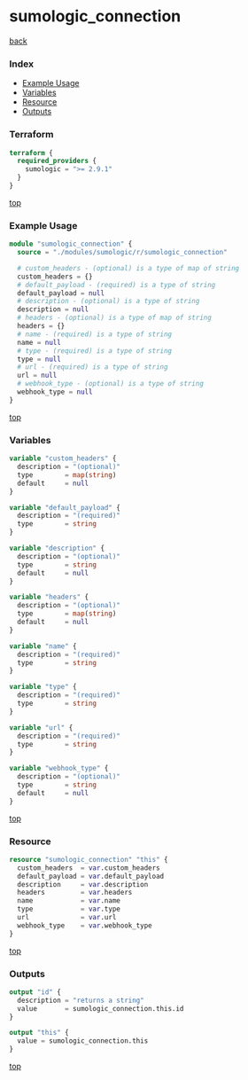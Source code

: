 # sumologic_connection

[back](../sumologic.md)

### Index

- [Example Usage](#example-usage)
- [Variables](#variables)
- [Resource](#resource)
- [Outputs](#outputs)

### Terraform

```terraform
terraform {
  required_providers {
    sumologic = ">= 2.9.1"
  }
}
```

[top](#index)

### Example Usage

```terraform
module "sumologic_connection" {
  source = "./modules/sumologic/r/sumologic_connection"

  # custom_headers - (optional) is a type of map of string
  custom_headers = {}
  # default_payload - (required) is a type of string
  default_payload = null
  # description - (optional) is a type of string
  description = null
  # headers - (optional) is a type of map of string
  headers = {}
  # name - (required) is a type of string
  name = null
  # type - (required) is a type of string
  type = null
  # url - (required) is a type of string
  url = null
  # webhook_type - (optional) is a type of string
  webhook_type = null
}
```

[top](#index)

### Variables

```terraform
variable "custom_headers" {
  description = "(optional)"
  type        = map(string)
  default     = null
}

variable "default_payload" {
  description = "(required)"
  type        = string
}

variable "description" {
  description = "(optional)"
  type        = string
  default     = null
}

variable "headers" {
  description = "(optional)"
  type        = map(string)
  default     = null
}

variable "name" {
  description = "(required)"
  type        = string
}

variable "type" {
  description = "(required)"
  type        = string
}

variable "url" {
  description = "(required)"
  type        = string
}

variable "webhook_type" {
  description = "(optional)"
  type        = string
  default     = null
}
```

[top](#index)

### Resource

```terraform
resource "sumologic_connection" "this" {
  custom_headers  = var.custom_headers
  default_payload = var.default_payload
  description     = var.description
  headers         = var.headers
  name            = var.name
  type            = var.type
  url             = var.url
  webhook_type    = var.webhook_type
}
```

[top](#index)

### Outputs

```terraform
output "id" {
  description = "returns a string"
  value       = sumologic_connection.this.id
}

output "this" {
  value = sumologic_connection.this
}
```

[top](#index)